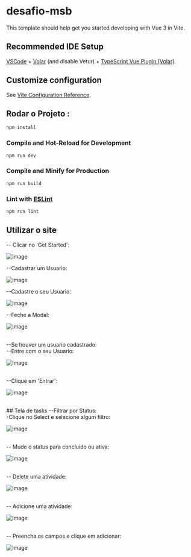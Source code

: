 # desafio-msb

This template should help get you started developing with Vue 3 in Vite.

## Recommended IDE Setup

[VSCode](https://code.visualstudio.com/) + [Volar](https://marketplace.visualstudio.com/items?itemName=Vue.volar) (and disable Vetur) + [TypeScript Vue Plugin (Volar)](https://marketplace.visualstudio.com/items?itemName=Vue.vscode-typescript-vue-plugin).

## Customize configuration

See [Vite Configuration Reference](https://vitejs.dev/config/).

## Rodar o Projeto :

```sh
npm install
```

### Compile and Hot-Reload for Development

```sh
npm run dev
```

### Compile and Minify for Production

```sh
npm run build
```

### Lint with [ESLint](https://eslint.org/)

```sh
npm run lint
```

## Utilizar o site 
-- Clicar no 'Get Started':
<br>

![image](https://user-images.githubusercontent.com/99425256/226545328-3db653ab-4f22-482e-8298-8eb25e9a551a.png)

--Cadastrar um Usuario:
<br>

![image](https://user-images.githubusercontent.com/99425256/226545945-cb24c096-5db1-41ee-a502-a612069975f9.png)

--Cadastre o seu Usuario:
<br>

![image](https://user-images.githubusercontent.com/99425256/226546090-458912bd-204f-4931-bc3f-cb0d50622a0f.png)
  
--Feche a Modal: 
<br>

![image](https://user-images.githubusercontent.com/99425256/226546204-3f522298-f442-4133-9bc1-0b882a019257.png)

<br>
--Se houver um usuario cadastrado:
<br>
--Entre com o seu Usuario:
<br>

![image](https://user-images.githubusercontent.com/99425256/226546282-c6d069a3-56a0-41c9-9065-a0dd1d129b72.png)

<br>
--Clique em 'Entrar':
<br>

![image](https://user-images.githubusercontent.com/99425256/226546398-f77b0412-3fb6-4a3e-95d2-113f5bdf1a8e.png)

<br>
## Tela de tasks
 --Filtrar por Status:
<br>
-Clique no Select e selecione algum filtro:
<br> 

![image](https://user-images.githubusercontent.com/99425256/226728218-905bf6e2-0ff2-4bb4-9951-002f1d02225a.png)

<br>
 -- Mude o status para concluido ou ativa:
<br>

![image](https://user-images.githubusercontent.com/99425256/226546750-ab8b2f9c-3d05-4197-89d4-221c6814487d.png)

<br>
 -- Delete uma atividade:
<br>

 ![image](https://user-images.githubusercontent.com/99425256/226546897-55d4c5bb-4256-4b0f-a65d-5788963b43e1.png)
 
<br>
-- Adicione uma atividade: 
<br>

![image](https://user-images.githubusercontent.com/99425256/226547597-cd00c8a4-da09-44aa-b1b3-fcabf9657144.png)

<br>
-- Preencha os campos e clique em adicionar:
<br>

![image](https://user-images.githubusercontent.com/99425256/226547740-fa7b02ab-5cb3-4a13-b29b-c36776338b1c.png)



